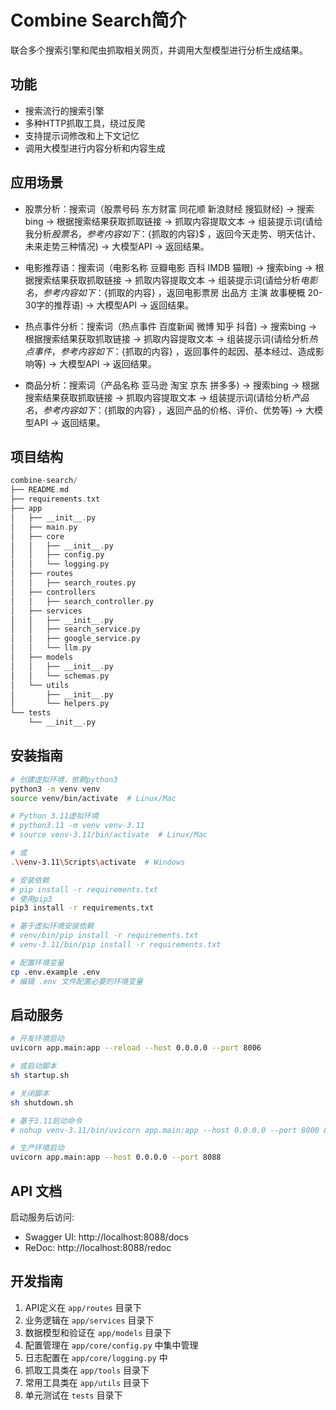 # Combine Search简介

联合多个搜索引擎和爬虫抓取相关网页，并调用大型模型进行分析生成结果。

## 功能

- 搜索流行的搜索引擎
- 多种HTTP抓取工具，绕过反爬
- 支持提示词修改和上下文记忆
- 调用大模型进行内容分析和内容生成

## 应用场景
- 股票分析：搜索词（股票号码 东方财富 同花顺 新浪财经 搜狐财经) -> 搜索bing -> 根据搜索结果获取抓取链接 -> 抓取内容提取文本   ->  组装提示词(请给我分析${股票名}，参考内容如下：${抓取的内容}$ ，返回今天走势、明天估计、未来走势三种情况) -> 大模型API -> 返回结果。

- 电影推荐语：搜索词（电影名称 豆瓣电影 百科  IMDB 猫眼) -> 搜索bing -> 根据搜索结果获取抓取链接 -> 抓取内容提取文本   ->  组装提示词(请给分析${电影名}，参考内容如下：${抓取的内容} ，返回电影票房 出品方 主演 故事梗概 20-30字的推荐语) -> 大模型API -> 返回结果。

- 热点事件分析：搜索词（热点事件 百度新闻 微博 知乎 抖音) -> 搜索bing -> 根据搜索结果获取抓取链接 -> 抓取内容提取文本   ->  组装提示词(请给分析${热点事件}，参考内容如下：${抓取的内容} ，返回事件的起因、基本经过、造成影响等) -> 大模型API -> 返回结果。

- 商品分析：搜索词（产品名称 亚马逊 淘宝 京东 拼多多) -> 搜索bing -> 根据搜索结果获取抓取链接 -> 抓取内容提取文本   ->  组装提示词(请给分析${产品名}，参考内容如下：${抓取的内容} ，返回产品的价格、评价、优势等) -> 大模型API -> 返回结果。

## 项目结构

```c
combine-search/
├── README.md
├── requirements.txt
├── app
│   ├── __init__.py
│   ├── main.py
│   ├── core
│   │   ├── __init__.py
│   │   ├── config.py
│   │   └── logging.py
│   ├── routes
│   │   ├── search_routes.py
│   ├── controllers
│   │   ├── search_controller.py
│   ├── services
│   │   ├── __init__.py
│   │   ├── search_service.py
│   │   ├── google_service.py
│   │   └── llm.py
│   ├── models
│   │   ├── __init__.py
│   │   └── schemas.py
│   └── utils
│       ├── __init__.py
│       └── helpers.py
└── tests
    └── __init__.py
```

## 安装指南

```bash
# 创建虚拟环境，依赖python3
python3 -m venv venv
source venv/bin/activate  # Linux/Mac

# Python 3.11虚拟环境
# python3.11 -m venv venv-3.11
# source venv-3.11/bin/activate  # Linux/Mac

# 或
.\venv-3.11\Scripts\activate  # Windows

# 安装依赖
# pip install -r requirements.txt
# 使用pip3
pip3 install -r requirements.txt

# 基于虚拟环境安装依赖
# venv/bin/pip install -r requirements.txt
# venv-3.11/bin/pip install -r requirements.txt

# 配置环境变量
cp .env.example .env
# 编辑 .env 文件配置必要的环境变量
```

## 启动服务

```bash
# 开发环境启动
uvicorn app.main:app --reload --host 0.0.0.0 --port 8006

# 或启动脚本
sh startup.sh

# 关闭脚本
sh shutdown.sh

# 基于3.11启动命令
# nohup venv-3.11/bin/uvicorn app.main:app --host 0.0.0.0 --port 8000 &

# 生产环境启动
uvicorn app.main:app --host 0.0.0.0 --port 8088
```

## API 文档

启动服务后访问:
- Swagger UI: http://localhost:8088/docs
- ReDoc: http://localhost:8088/redoc

## 开发指南

1. API定义在 `app/routes` 目录下
2. 业务逻辑在 `app/services` 目录下
3. 数据模型和验证在 `app/models` 目录下
4. 配置管理在 `app/core/config.py` 中集中管理
5. 日志配置在 `app/core/logging.py` 中
6. 抓取工具类在 `app/tools` 目录下
7. 常用工具类在 `app/utils` 目录下
8. 单元测试在 `tests` 目录下
